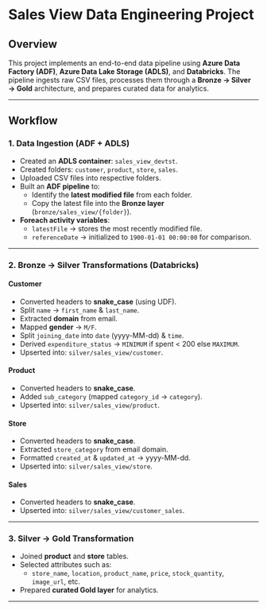 # Sales View Data Engineering Project

## Overview
This project implements an end-to-end data pipeline using **Azure Data Factory (ADF)**, **Azure Data Lake Storage (ADLS)**, and **Databricks**. The pipeline ingests raw CSV files, processes them through a **Bronze → Silver → Gold** architecture, and prepares curated data for analytics.

---

## Workflow

### 1. Data Ingestion (ADF + ADLS)
- Created an **ADLS container**: `sales_view_devtst`.
- Created folders: `customer`, `product`, `store`, `sales`.
- Uploaded CSV files into respective folders.
- Built an **ADF pipeline** to:
  - Identify the **latest modified file** from each folder.
  - Copy the latest file into the **Bronze layer** (`bronze/sales_view/{folder}`).
- **Foreach activity variables**:
  - `latestFile` → stores the most recently modified file.
  - `referenceDate` → initialized to `1900-01-01 00:00:00` for comparison.

---

### 2. Bronze → Silver Transformations (Databricks)

#### Customer
- Converted headers to **snake_case** (using UDF).
- Split `name` → `first_name` & `last_name`.
- Extracted **domain** from email.
- Mapped **gender** → `M/F`.
- Split `joining_date` into `date` (yyyy-MM-dd) & `time`.
- Derived `expenditure_status` → `MINIMUM` if spent < 200 else `MAXIMUM`.
- Upserted into: `silver/sales_view/customer`.

#### Product
- Converted headers to **snake_case**.
- Added `sub_category` (mapped `category_id` → `category`).
- Upserted into: `silver/sales_view/product`.

#### Store
- Converted headers to **snake_case**.
- Extracted `store_category` from email domain.
- Formatted `created_at` & `updated_at` → yyyy-MM-dd.
- Upserted into: `silver/sales_view/store`.

#### Sales
- Converted headers to **snake_case**.
- Upserted into: `silver/sales_view/customer_sales`.

---

### 3. Silver → Gold Transformation
- Joined **product** and **store** tables.
- Selected attributes such as:
  - `store_name`, `location`, `product_name`, `price`, `stock_quantity`, `image_url`, etc.
- Prepared **curated Gold layer** for analytics.

---
